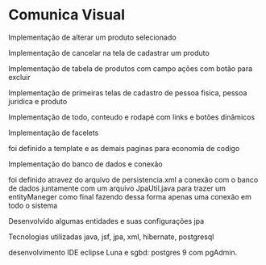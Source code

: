 Comunica Visual
==============

Implementação de alterar um produto selecionado

Implementação de cancelar na tela de cadastrar um produto

Implementação de tabela de produtos com campo ações com botão para excluir

Implementação de primeiras telas de cadastro de pessoa fisica, pessoa juridica e produto

Implementação de todo, conteudo e rodapé com links e botões dinâmicos

Implementação de facelets

foi definido a template e as demais paginas para economia de codigo

Implementação do banco de dados e conexão

foi definido atravez do arquivo de persistencia.xml a conexão com o banco de dados
juntamente com um arquivo JpaUtil.java para trazer um entityManeger como final
fazendo dessa forma apenas uma conexão em todo o sistema

Desenvolvido algumas entidades e suas configurações jpa

Tecnologias utilizadas java, jsf, jpa, xml, hibernate, postgresql

desenvolvimento IDE eclipse Luna e sgbd: postgres 9 com pgAdmin.